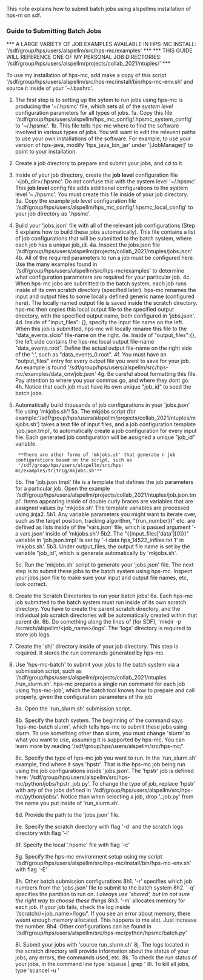 This note explains how to submit batch jobs using alspellms installation of hps-m on sdf. 

### Guide to Submitting Batch Jobs ###

*** A LARGE VARIETY OF JOB EXAMPLES AVAILABLE IN HPS-MC INSTALL: '/sdf/group/hps/users/alspellm/src/hps-mc/examples' ***
*** THIS GUIDE WILL REFERENCE ONE OF MY PERSONAL JOB DIRECTORIES: '/sdf/group/hps/users/alspellm/projects/collab_2021/ntuples/' *** 

To use my installation of hps-mc, add make a copy of this script '/sdf/group/hps/users/alspellm/src/hps-mc/install/bin/hps-mc-env.sh' and source it
inside of your '~/.bashrc'. 

1. The first step is to setting up the sytem to run jobs using hps-mc is producing the '~/.hpsmc' file, which sets all of the *system level* configuration parameters for all types of jobs. 
    1a. Copy this file '/sdf/group/hps/users/alspellm/hps_mc_config/.hpsmc_system_config' to '~/.hpsmc'.
    1b. This file tells hps-mc where to find the software involved in various types of jobs. You will want to edit the relevent paths to use your
        own installations of the software. For example, to use your version of hps-java, modify 'hps_java_bin_jar' under '[JobManager]' to point to your
        installation.

2. Create a job directory to prepare and submit your jobs, and cd to it.  

3. Inside of your job directory, create the **job level** configuration file '<job_dir>/.hpsmc'. 
   Do not confuse this with the system level '~/.hpsmc'. This **job level** config file adds additional configurations to the system level '~./hpsmc'.
   You must create this file inside of your job directory. 
    3a. Copy the example job level configuration file '/sdf/group/hps/users/alspellm/hps_mc_config/.hpsmc_local_config' to your job directory as '.hpsmc'.

4. Build your 'jobs.json' file with all of the relevant job configurations (Step 5 explains how to build these jobs automatically). This file contains a list of job configurations that will be submitted to the batch system, where each job has a unique job_id. 
    4a. Inspect the jobs.json file '/sdf/group/hps/users/alspellm/projects/collab_2021/ntuples/jobs.json'
    4b. All of the required parameters to run a job must be configured here. Use the many examples found in 
    '/sdf/group/hps/users/alspellm/src/hps-mc/examples' to determine what configuration parameters are required for your particular job. 
    4c. When hps-mc jobs are submitted to the batch system, each job runs inside of its own scratch directory (specified later). hps-mc renames the input
        and output files to some locally defined generic name (configured here). The locally named output file is saved inside the scratch directory. 
        hps-mc then copies this local output file to the specified output directory, with the specified output name, both configured in 'jobs.json'. 
    4d. Inside of "input_files": {}, specify the input file name on the left. When this job is submitted, hps-mc will locally rename this file to the
        "data_events.slcio" file-name on the right. 
    4e. Inside of "output_files":{}, the left side contains the hps-mc local output file-name "data_events.root". Define the actual output file-name on 
        the right side of the ':', such as "data_events_0.root". 
    4f. You must have an "output_files" entry for every output file you want to save for your job. An example is found
    '/sdf/group/hps/users/alspellm/src/hps-mc/examples/data_cnv/job.json'
    4g. Be careful about formatting this file. Pay attention to where you your commas go, and where they dont go. 
    4h. Notice that each job must have its own unique "job_id" to seed the batch jobs. 

5. Automatically build thousands of job configurations in your 'jobs.json' file using 'mkjobs.sh'!
    5a. The mkjobs script (for example:'/sdf/group/hps/users/alspellm/projects/collab_2021/ntuples/mkjobs.sh') takes a text file of input files, and 
        a job configuration template 'job.json.tmpl', to automatically create a job configuration for every input file. Each generated job configuration 
        will be assigned a unique "job_id" variable. 

        **There are other forms of 'mkjobs.sh' that generate n job configurations based on the script, such as 
        '/sdf/group/hps/users/alspellm/src/hps-mc/examples/tritrig/mkjobs.sh'**

    5b. The 'job.json.tmpl' file is a template that defines the job parameters for a particular job. 
        Open the example '/sdf/group/hps/users/alspellm/projects/collab_2021/ntuples/job.json.tmpl'. 
        Items appearing inside of double curly braces are variables that are assigned values by 'mkjobs.sh'
        The template variables are processed using jinja2.
            5b1. Any variable parameters you might want to iterate over, such as the target position, tracking algorithm, "{run_number}}" etc. 
                 are defined as lists inside of the 'vars.json' file, which is passed argument '-a vars.json' inside of 'mkjobs.sh'/ 
            5b2. The "{{input_files['data'][0]}}" variable in 'job.json.tmpl' is set by '-i data hps_14522_infiles.txt 1' in 'mkjobs.sh'.
            5b3. Under output_files, the output file name is set by the variable "job_id", which is generate automatically by 'mkjobs.sh'.

    5c. Run the 'mkjobs.sh' script to generate your 'jobs.json' file. The next step is to submit these jobs to the batch system using hps-mc.
    Inspect your jobs.json file to make sure your input and output file names, etc, look correct. 

6. Create the Scratch Directories to run your batch jobs!
    6a. Each hps-mc job submitted to the batch system must run inside of its own scratch directory. You have to create the parent scratch directory,
        and the individual job scratch directories will be automatically created within that parent dir. 
    6b. Do something along the lines of (for SDF), 'mkdir -p /scratch/alspellm/<job_name>/logs'.
        The 'logs' directory is required to store job logs.

7. Create the 'sh/' directory inside of your job directory. This step is required. It stores the run commands generated by hps-mc. 

8. Use 'hps-mc-batch' to submit your jobs to the batch system via a submission script, such as '/sdf/group/hps/users/alspellm/projects/collab_2021/ntuples   /run_slurm.sh'. hps-mc prepares a single run command for each job using 'hps-mc-job', which the batch tool knows how to prepare and call properly,
    given the configuration parameters of the job

    8a. Open the 'run_slurm.sh' submission script.
    
    8b. Specify the batch system. The beginning of the command says 'hps-mc-batch slurm', which tells hps-mc to submit these jobs using
        slurm. To use something other than slurm, you must change 'slurm' to what you want to use, assuming it is supported by hps-mc. 
        You can learn more by reading '/sdf/group/hps/users/alspellm/src/hps-mc/'.

    8c. Specify the type of hps-mc job you want to run.
        In the 'run_slurm.sh' example, find where it says 'hpstr'. That is the hps-mc job being run using the job configurations inside 'jobs.json'. 
        The 'hpstr' job is defined here: '/sdf/group/hps/users/alspellm/src/hps-mc/python/jobs/hpstr_job.py'.
        To change the type of job, replace 'hpstr' with any of the jobs defined in '/sdf/group/hps/users/alspellm/src/hps-mc/python/jobs/'.
        Notice than when selecting a job, drop '_job.py' from the name you put inside of 'run_slurm.sh'. 

    8d. Provide the path to the 'jobs.json' file.

    8e. Specify the scratch directory with flag '-d' and the scratch logs directory with flag '-l'

    8f. Specify the local '.hpsmc' file with flag '-c'

    8g. Specify the hps-mc environment setup using my script '/sdf/group/hps/users/alspellm/src/hps-mc/install/bin/hps-mc-env.sh' with flag '-E'

    8h. Other batch submission configurations
        8h1. '-r' specifies which job numbers from the 'jobs.json' file to submit to the batch system
        8h2. '-q' specifies the partition to run on. *I always use 'shared', but im not sure the right way to choose these things*
        8h3. '-m' allocates memory for each job. If your job fails, check the log inside '/scratch/<user>/<job_name>/logs/'. If you see an error
             about memory, there wasnt enough memory allocated. This happens to me alot. Just increase the number.
        8h4. Other configurations can be found in '/sdf/group/hps/users/alspellm/src/hps-mc/python/hpsmc/batch.py'

    
    8i. Submit your jobs with 'source run_slurm.sh' 
    8j. The logs located in the scratch directory will provide information about the status of your jobs, any errors, the commands used, etc.
    8k. To check the run status of your jobs, in the command line type 'squeue | grep <username>'
    8l. To kill all jobs, type 'scancel -u <username>'








    
    
